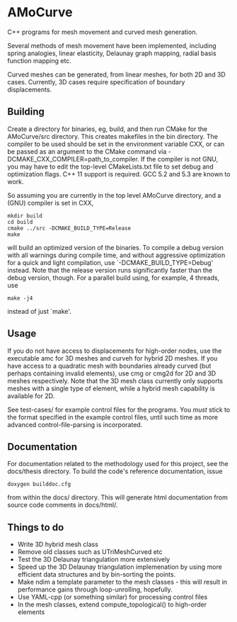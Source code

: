 AMoCurve
=========

C++ programs for mesh movement and curved mesh generation.

Several methods of mesh movement have been implemented, including spring analogies, linear elasticity, Delaunay graph mapping, radial basis function mapping etc.

Curved meshes can be generated, from linear meshes, for both 2D and 3D cases. Currently, 3D cases require specification of boundary displacements.

Building
--------
Create a directory for binaries, eg, build, and then run CMake for the AMoCurve/src directory. This creates makefiles in the bin directory. The compiler to be used should be set in the environment variable CXX, or can be passed as an argument to the CMake command via -DCMAKE_CXX_COMPILER=path_to_compiler. If the compiler is not GNU, you may have to edit the top-level CMakeLists.txt file to set debug and optimization flags. C++ 11 support is required. GCC 5.2 and 5.3 are known to work.

So assuming you are currently in the top level AMoCurve directory, and a (GNU) compiler is set in CXX,

	mkdir build
	cd build
	cmake ../src -DCMAKE_BUILD_TYPE=Release
	make

will build an optimized version of the binaries. To compile a debug version with all warnings during compile time, and without aggressive optimization for a quick and light compilation, use `-DCMAKE_BUILD_TYPE=Debug' instead. Note that the release version runs significantly faster than the debug version, though. For a parallel build using, for example, 4 threads, use
	
	make -j4

instead of just `make'.

Usage
-----
If you do not have access to displacements for high-order nodes, use the executable amc for 3D meshes and curveh for hybrid 2D meshes. If you have access to a quadratic mesh with boundaries already curved (but perhaps containing invalid elements), use cmg or cmg2d for 2D and 3D meshes respectively. Note that the 3D mesh class currently only supports meshes with a single type of element, while a hybrid mesh capability is available for 2D.

See test-cases/ for example control files for the programs. You *must* stick to the format specified in the example control files, until such time as more advanced control-file-parsing is incorporated.

Documentation
-------------
For documentation related to the methodology used for this project, see the docs/thesis directory. To build the code's reference documentation, issue

	doxygen builddoc.cfg

from within the docs/ directory. This will generate html documentation from source code comments in docs/html/.

Things to do
------------
- Write 3D hybrid mesh class
- Remove old classes such as UTriMeshCurved etc
- Test the 3D Delaunay triangulation more extensively
- Speed up the 3D Delaunay triangulation implemenation by using more efficient data structures and by bin-sorting the points.
- Make ndim a template parameter to the mesh classes - this will result in performance gains through loop-unrolling, hopefully.
- Use YAML-cpp (or something similar) for processing control files
- In the mesh classes, extend compute_topological() to high-order elements
